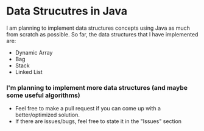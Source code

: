 <h1>Data Strucutres in Java</h1>

I am planning to implement data structures concepts using Java as much from scratch as possible.
So far, the data structures that I have implemented are:
  * Dynamic Array
  * Bag
  * Stack
  * Linked List

### I'm planning to implement more data structures (and maybe some useful algorithms)
- Feel free to make a pull request if you can come up with a better/optimized solution.
- If there are issues/bugs, feel free to state it in the "Issues" section

